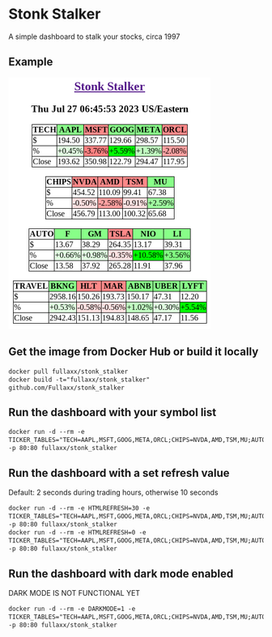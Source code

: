 # Stonk Stalker
A simple dashboard to stalk your stocks, circa 1997

## Example
![Example](Stonk_Stalker.png)

## Get the image from Docker Hub or build it locally
```
docker pull fullaxx/stonk_stalker
docker build -t="fullaxx/stonk_stalker" github.com/Fullaxx/stonk_stalker
```

## Run the dashboard with your symbol list
```
docker run -d --rm -e TICKER_TABLES="TECH=AAPL,MSFT,GOOG,META,ORCL;CHIPS=NVDA,AMD,TSM,MU;AUTO=F,GM,TSLA,NIO,LI;TRAVEL=BKNG,UAL,DAL,AAL,HLT,MAR,ABNB,UBER,LYFT" -p 80:80 fullaxx/stonk_stalker
```

## Run the dashboard with a set refresh value
Default: 2 seconds during trading hours, otherwise 10 seconds
```
docker run -d --rm -e HTMLREFRESH=30 -e TICKER_TABLES="TECH=AAPL,MSFT,GOOG,META,ORCL;CHIPS=NVDA,AMD,TSM,MU;AUTO=F,GM,TSLA,NIO,LI;TRAVEL=BKNG,UAL,DAL,AAL,HLT,MAR,ABNB,UBER,LYFT" -p 80:80 fullaxx/stonk_stalker
docker run -d --rm -e HTMLREFRESH=0 -e TICKER_TABLES="TECH=AAPL,MSFT,GOOG,META,ORCL;CHIPS=NVDA,AMD,TSM,MU;AUTO=F,GM,TSLA,NIO,LI;TRAVEL=BKNG,UAL,DAL,AAL,HLT,MAR,ABNB,UBER,LYFT" -p 80:80 fullaxx/stonk_stalker
```

## Run the dashboard with dark mode enabled
DARK MODE IS NOT FUNCTIONAL YET
```
docker run -d --rm -e DARKMODE=1 -e TICKER_TABLES="TECH=AAPL,MSFT,GOOG,META,ORCL;CHIPS=NVDA,AMD,TSM,MU;AUTO=F,GM,TSLA,NIO,LI;TRAVEL=BKNG,UAL,DAL,AAL,HLT,MAR,ABNB,UBER,LYFT" -p 80:80 fullaxx/stonk_stalker
```
